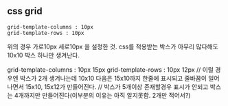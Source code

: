 css grid
----

```
grid-template-columns : 10px
grid-template-rows : 10px
```
위의 경우 가로10px 세로10px 을 설정한 것.  css를 적용받는 박스가 아무리 많다해도 10x10 박스 하나만 생겨난다.

grid-template-columns : 10px 15px
grid-template-rows : 10px 12px
// 이럴 경우엔 박스가 2개 생겨나는데 10x10 다음은 15x10까지 한줄에 표시되고 줄바꿈이 일어나면서 15x10, 15x12가 만들어진다.
// 박스가 5개이상 존재할경우 표시가 안되고 박스는 4개까지만 만들어진다(이부분의 이유는 아직 알지못함. 2개만 적어서?)

```

